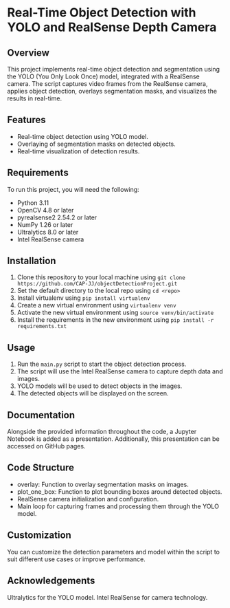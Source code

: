 # Real-Time Object Detection with YOLO and RealSense Depth Camera

## Overview

This project implements real-time object detection and segmentation using the YOLO (You Only Look Once) model, integrated with a RealSense camera. The script captures video frames from the RealSense camera, applies object detection, overlays segmentation masks, and visualizes the results in real-time.

## Features

- Real-time object detection using YOLO model.
- Overlaying of segmentation masks on detected objects.
- Real-time visualization of detection results.

## Requirements

To run this project, you will need the following:

- Python 3.11
- OpenCV 4.8 or later
- pyrealsense2 2.54.2 or later
- NumPy 1.26 or later
- Ultralytics 8.0 or later
- Intel RealSense camera

## Installation

1. Clone this repository to your local machine using `git clone https://github.com/CAP-JJ/objectDetectionProject.git`
2. Set the default directory to the local repo using `cd <repo>`
3. Install virtualenv using `pip install virtualenv`
4. Create a new virtual environment using `virtualenv venv`
5. Activate the new virtual environment using `source venv/bin/activate`
6. Install the requirements in the new environment using `pip install -r requirements.txt`

## Usage

1. Run the `main.py` script to start the object detection process.
2. The script will use the Intel RealSense camera to capture depth data and images.
3. YOLO models will be used to detect objects in the images.
4. The detected objects will be displayed on the screen.

## Documentation

Alongside the provided information throughout the code, a Jupyter Notebook is added as a presentation. Additionally, this presentation can be accessed on GitHub pages.

## Code Structure

- overlay: Function to overlay segmentation masks on images.
- plot_one_box: Function to plot bounding boxes around detected objects.
- RealSense camera initialization and configuration.
- Main loop for capturing frames and processing them through the YOLO model.

## Customization
You can customize the detection parameters and model within the script to suit different use cases or improve performance.

## Acknowledgements

Ultralytics for the YOLO model.
Intel RealSense for camera technology.
